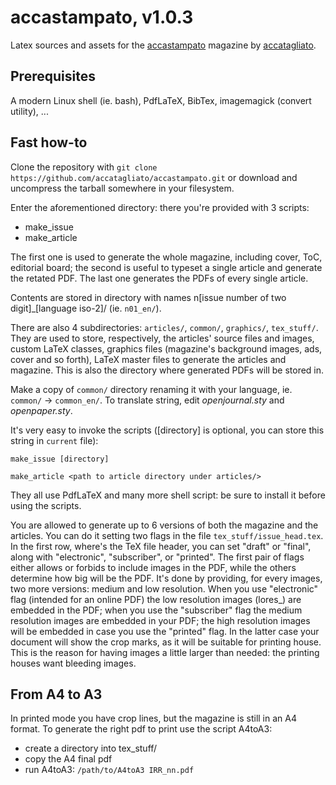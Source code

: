 # accastampato, v1.0.3

Latex sources and assets for the [accastampato](http://www.accastampato.it) magazine by [accatagliato](http://www.accatagliato.org).


## Prerequisites

A modern Linux shell (ie. bash), PdfLaTeX, BibTex, imagemagick (convert utility), ...


## Fast how-to

Clone the repository with `git clone https://github.com/accatagliato/accastampato.git` or download and uncompress the tarball somewhere in your filesystem.

Enter the aforementioned directory: there you're provided with 3 scripts:

* make\_issue
* make\_article

The first one is used to generate the whole magazine, including cover, ToC,
editorial board; the second is useful to typeset a single article and generate
the retated PDF. The last one generates the PDFs of every single article.

Contents are stored in directory with names n[issue number of two digit]\_[language iso-2]/
(ie. `n01_en/`).

There are also 4 subdirectories: `articles/`, `common/`, `graphics/`, `tex_stuff/`.
They are used to store, respectively, the articles' source files and images,
custom LaTeX classes, graphics files (magazine's background images, ads, cover
and so forth), LaTeX master files to generate the articles and magazine. This
is also the directory where generated PDFs will be stored in.

Make a copy of `common/` directory renaming it with your language, ie. `common/` -> `common_en/`.
To translate string, edit *openjournal.sty* and *openpaper.sty*.

It's very easy to invoke the scripts ([directory] is optional, you can store this string in `current` file):

`make_issue [directory]`

`make_article <path to article directory under articles/>`

They all use PdfLaTeX and many more shell script: be sure to install it before using the scripts.

You are allowed to generate up to 6 versions of both the magazine and the
articles. You can do it setting two flags in the file `tex_stuff/issue_head.tex`.
In the first row, where's the TeX file header, you can set "draft" or "final",
along with "electronic", "subscriber", or "printed". The first pair of flags
either allows or forbids to include images in the PDF, while the others
determine how big will be the PDF. It's done by providing, for every images,
two more versions: medium and low resolution. When you use "electronic" flag
(intended for an online PDF) the low resolution images (lores\_<image name>) are
embedded in the PDF; when you use the "subscriber" flag the medium resolution
images are embedded in your PDF; the high resolution images will be embedded in
case you use the "printed" flag. In the latter case your document will show the
crop marks, as it will be suitable for printing house. This is the reason for
having images a little larger than needed: the printing houses want bleeding
images.


## From A4 to A3

In printed mode you have crop lines, but the magazine is still in an A4 format.
To generate the right pdf to print use the script A4toA3:

* create a directory into tex\_stuff/
* copy the A4 final pdf
* run A4toA3: `/path/to/A4toA3 IRR_nn.pdf`

